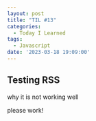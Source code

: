 ```yaml
---
layout: post
title: "TIL #13"
categories:
  - Today I Learned
tags:
  - Javascript
date: '2023-03-18 19:09:00'
---
```


## Testing RSS

why it is not working well

please work!
